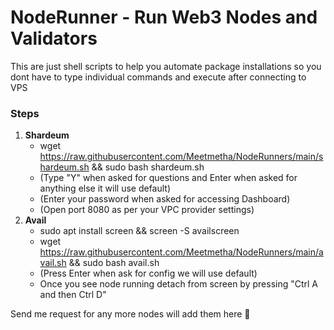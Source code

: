 # NodeRunner - Run Web3 Nodes and Validators

This are just shell scripts to help you automate package installations so you dont have to type individual commands and execute after connecting to VPS

### Steps

1. **Shardeum**
   - wget https://raw.githubusercontent.com/Meetmetha/NodeRunners/main/shardeum.sh && sudo bash shardeum.sh
   - (Type "Y" when asked for questions and Enter when asked for anything else it will use default)
   - (Enter your password when asked for accessing Dashboard)
   - (Open port 8080 as per your VPC provider settings)
2. **Avail**
   - sudo apt install screen && screen -S availscreen
   - wget https://raw.githubusercontent.com/Meetmetha/NodeRunners/main/avail.sh && sudo bash avail.sh
   - (Press Enter when ask for config we will use default)
   - Once you see node running detach from screen by pressing "Ctrl A and then Ctrl D"

Send me request for any more nodes will add them here 🚀




